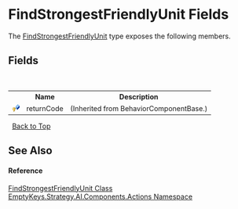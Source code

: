 # FindStrongestFriendlyUnit Fields
 

The <a href="T_EmptyKeys_Strategy_AI_Components_Actions_FindStrongestFriendlyUnit">FindStrongestFriendlyUnit</a> type exposes the following members.


## Fields
&nbsp;<table><tr><th></th><th>Name</th><th>Description</th></tr><tr><td>![Protected field](media/protfield.gif "Protected field")</td><td>returnCode</td><td> (Inherited from BehaviorComponentBase.)</td></tr></table>&nbsp;
<a href="#findstrongestfriendlyunit-fields">Back to Top</a>

## See Also


#### Reference
<a href="T_EmptyKeys_Strategy_AI_Components_Actions_FindStrongestFriendlyUnit">FindStrongestFriendlyUnit Class</a><br /><a href="N_EmptyKeys_Strategy_AI_Components_Actions">EmptyKeys.Strategy.AI.Components.Actions Namespace</a><br />